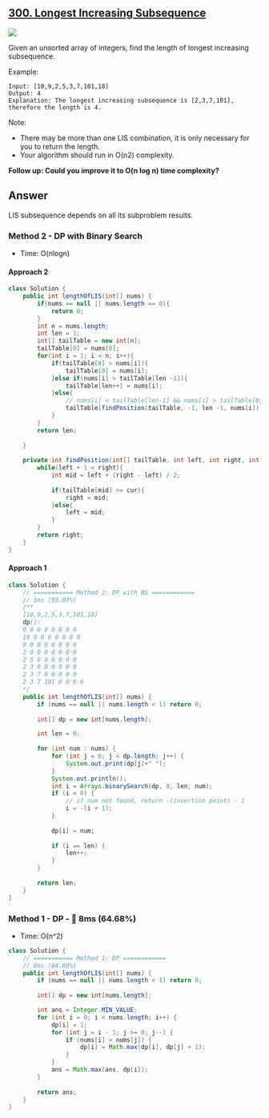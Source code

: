 ## [300. Longest Increasing Subsequence](https://leetcode.com/problems/longest-increasing-subsequence/)
![](https://github.com/weltond/DataStructure/blob/master/medium.PNG)

Given an unsorted array of integers, find the length of longest increasing subsequence.

Example:
```
Input: [10,9,2,5,3,7,101,18]
Output: 4 
Explanation: The longest increasing subsequence is [2,3,7,101], therefore the length is 4. 
```
Note:

- There may be more than one LIS combination, it is only necessary for you to return the length.
- Your algorithm should run in O(n2) complexity.

**Follow up: Could you improve it to O(n log n) time complexity?**

## Answer
LIS subsequence depends on all its subproblem results.
### Method 2 - DP with Binary Search
- Time: O(nlogn)

#### Approach 2

```java
class Solution {
    public int lengthOfLIS(int[] nums) {
        if(nums == null || nums.length == 0){
            return 0;
        }
        int n = nums.length;
        int len = 1;
        int[] tailTable = new int[n];
        tailTable[0] = nums[0];
        for(int i = 1; i < n; i++){
            if(tailTable[0] > nums[i]){
                tailTable[0] = nums[i];
            }else if(nums[i] > tailTable[len -1]){
                tailTable[len++] = nums[i];
            }else{
                // nums[i] < tailTable[len-1] && nums[i] > tailTable[0]
                tailTable[findPosition(tailTable, -1, len -1, nums[i])] = nums[i];
            }
        }
        return len;
        
    }
    
    private int findPosition(int[] tailTable, int left, int right, int cur){
        while(left + 1 < right){
            int mid = left + (right - left) / 2;
            
            if(tailTable[mid] >= cur){
                right = mid;
            }else{
                left = mid;
            }
        }
        return right;
    }
}
```

#### Approach 1

```java
class Solution {
    // =========== Method 2: DP with BS ============
    // 1ms (93.07%)
    /**
    [10,9,2,5,3,7,101,18]
    dp[]:
    0 0 0 0 0 0 0 0 
    10 0 0 0 0 0 0 0 
    9 0 0 0 0 0 0 0 
    2 0 0 0 0 0 0 0 
    2 5 0 0 0 0 0 0 
    2 3 0 0 0 0 0 0 
    2 3 7 0 0 0 0 0 
    2 3 7 101 0 0 0 0 
    */
    public int lengthOfLIS(int[] nums) {
        if (nums == null || nums.length < 1) return 0;
        
        int[] dp = new int[nums.length];

        int len = 0;
        
        for (int num : nums) {
            for (int j = 0; j < dp.length; j++) {
                System.out.print(dp[j]+" ");
            }
            System.out.println();
            int i = Arrays.binarySearch(dp, 0, len, num);
            if (i < 0) {
                // if num not found, return -(insertion point) - 1
                i = -(i + 1);
            }
            
            dp[i] = num;
            
            if (i == len) {
                len++;
            }
        }
        
        return len;
    }
}
```
### Method 1 - DP - :rabbit: 8ms (64.68%)
- Time: O(n^2)
```java
class Solution {
    // =========== Method 1: DP ============
    // 8ms (64.68%)
    public int lengthOfLIS(int[] nums) {
        if (nums == null || nums.length < 1) return 0;
        
        int[] dp = new int[nums.length];

        int ans = Integer.MIN_VALUE;
        for (int i = 0; i < nums.length; i++) {
            dp[i] = 1;
            for (int j = i - 1; j >= 0; j--) {
                if (nums[i] > nums[j]) {
                    dp[i] = Math.max(dp[i], dp[j] + 1);
                }
            }
            ans = Math.max(ans, dp[i]);
        }
        
        return ans;
    }
}
```
